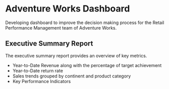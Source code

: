 # Adventure Works Dashboard
Developing dashboard to improve the decision making process for the Retail Performance Management team of Adventure Works.

## Executive Summary Report
The executive summary report provides an overview of key metrics. 
- Year-to-Date Revenue along with the percentage of target achievement 
- Year-to-Date return rate
- Sales trends grouped by continent and product category
- Key Performance Indicators
